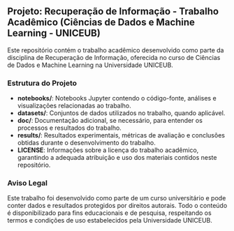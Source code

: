 ## Projeto: Recuperação de Informação - Trabalho Acadêmico (Ciências de Dados e Machine Learning - UNICEUB)

Este repositório contém o trabalho acadêmico desenvolvido como parte da disciplina de Recuperação de Informação, oferecida no curso de Ciências de Dados e Machine Learning na Universidade UNICEUB.

### Estrutura do Projeto

- **notebooks/**: Notebooks Jupyter contendo o código-fonte, análises e visualizações relacionadas ao trabalho.
- **datasets/**: Conjuntos de dados utilizados no trabalho, quando aplicável.
- **doc/**: Documentação adicional, se necessário, para entender os processos e resultados do trabalho.
- **results/**: Resultados experimentais, métricas de avaliação e conclusões obtidas durante o desenvolvimento do trabalho.
- **LICENSE**: Informações sobre a licença do trabalho acadêmico, garantindo a adequada atribuição e uso dos materiais contidos neste repositório.

### Aviso Legal
Este trabalho foi desenvolvido como parte de um curso universitário e pode conter dados e resultados protegidos por direitos autorais. Todo o conteúdo é disponibilizado para fins educacionais e de pesquisa, respeitando os termos e condições de uso estabelecidos pela Universidade UNICEUB.
